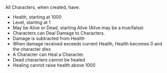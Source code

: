 All Characters, when created, have:

* Health, starting at 1000
* Level, starting at 1
* May be Alive or Dead, starting Alive (Alive may be a true/false)
* Characters can Deal Damage to Characters.
* Damage is subtracted from Health
* When damage received exceeds current Health, 
Health becomes 0 and the character dies
* A Character can Heal a Character.
* Dead characters cannot be healed
* Healing cannot raise health above 1000